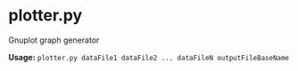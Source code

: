 # plotter.py
Gnuplot graph generator

**Usage:** `plotter.py dataFile1 dataFile2 ... dataFileN outputFileBaseName`